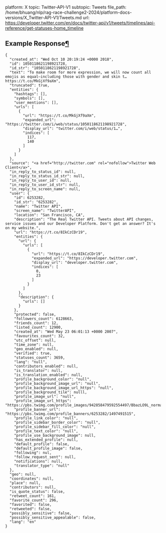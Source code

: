 platform: X
topic: Twitter-API-V1
subtopic: Tweets
file_path: /home/bhuang/nlp/rag-race-challenge2-2024/platform-docs-versions/X_Twitter-API-V1/Tweets.md
url: https://developer.twitter.com/en/docs/twitter-api/v1/tweets/timelines/api-reference/get-statuses-home_timeline


## Example Response[¶](#example-response "Permalink to this headline")

    {
      "created_at": "Wed Oct 10 20:19:24 +0000 2018",
      "id": 1050118621198921728,
      "id_str": "1050118621198921728",
      "text": "To make room for more expression, we will now count all emojis as equal—including those with gender‍‍‍ and skin t… https://t.co/MkGjXf9aXm",
      "truncated": true,
      "entities": {
        "hashtags": [],
        "symbols": [],
        "user_mentions": [],
        "urls": [
          {
            "url": "https://t.co/MkGjXf9aXm",
            "expanded_url": "https://twitter.com/i/web/status/1050118621198921728",
            "display_url": "twitter.com/i/web/status/1…",
            "indices": [
              117,
              140
            ]
          }
        ]
      },
      "source": "<a href="http://twitter.com" rel="nofollow">Twitter Web Client</a>",
      "in_reply_to_status_id": null,
      "in_reply_to_status_id_str": null,
      "in_reply_to_user_id": null,
      "in_reply_to_user_id_str": null,
      "in_reply_to_screen_name": null,
      "user": {
        "id": 6253282,
        "id_str": "6253282",
        "name": "Twitter API",
        "screen_name": "TwitterAPI",
        "location": "San Francisco, CA",
        "description": "The Real Twitter API. Tweets about API changes, service issues and our Developer Platform. Don't get an answer? It's on my website.",
        "url": "https://t.co/8IkCzCDr19",
        "entities": {
          "url": {
            "urls": [
              {
                "url": "https://t.co/8IkCzCDr19",
                "expanded_url": "https://developer.twitter.com",
                "display_url": "developer.twitter.com",
                "indices": [
                  0,
                  23
                ]
              }
            ]
          },
          "description": {
            "urls": []
          }
        },
        "protected": false,
        "followers_count": 6128663,
        "friends_count": 12,
        "listed_count": 12900,
        "created_at": "Wed May 23 06:01:13 +0000 2007",
        "favourites_count": 32,
        "utc_offset": null,
        "time_zone": null,
        "geo_enabled": null,
        "verified": true,
        "statuses_count": 3659,
        "lang": "null",
        "contributors_enabled": null,
        "is_translator": null,
        "is_translation_enabled": null,
        "profile_background_color": "null",
        "profile_background_image_url": "null",
        "profile_background_image_url_https": "null",
        "profile_background_tile": nulll,
        "profile_image_url": "null",
        "profile_image_url_https": "https://pbs.twimg.com/profile_images/942858479592554497/BbazLO9L_normal.jpg",
        "profile_banner_url": "https://pbs.twimg.com/profile_banners/6253282/1497491515",
        "profile_link_color": "null",
        "profile_sidebar_border_color": "null",
        "profile_sidebar_fill_color": "null",
        "profile_text_color": "null",
        "profile_use_background_image": null,
        "has_extended_profile": null,
        "default_profile": false,
        "default_profile_image": false,
        "following": nul,
        "follow_request_sent": null,
        "notifications": null,
        "translator_type": "null"
      },
      "geo": null,
      "coordinates": null,
      "place": null,
      "contributors": null,
      "is_quote_status": false,
      "retweet_count": 161,
      "favorite_count": 296,
      "favorited": false,
      "retweeted": false,
      "possibly_sensitive": false,
      "possibly_sensitive_appealable": false,
      "lang": "en"
    }